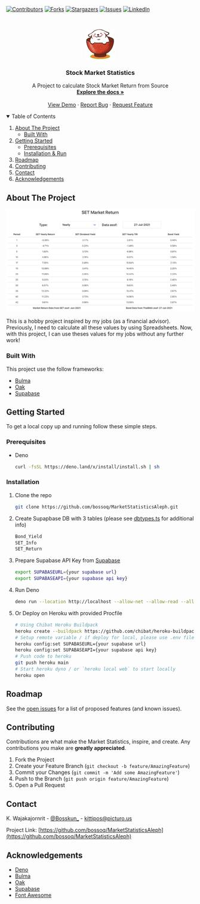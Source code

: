 <!--
*** Thanks for checking out the Best-README-Template. If you have a suggestion
*** that would make this better, please fork the repo and create a pull request
*** or simply open an issue with the tag "enhancement".
*** Thanks again! Now go create something AMAZING! :D
-->

<!-- PROJECT SHIELDS -->
<!--
*** I'm using markdown "reference style" links for readability.
*** Reference links are enclosed in brackets [ ] instead of parentheses ( ).
*** See the bottom of this document for the declaration of the reference variables
*** for contributors-url, forks-url, etc. This is an optional, concise syntax you may use.
*** https://www.markdownguide.org/basic-syntax/#reference-style-links
-->
[![Contributors][contributors-shield]][contributors-url]
[![Forks][forks-shield]][forks-url]
[![Stargazers][stars-shield]][stars-url]
[![Issues][issues-shield]][issues-url]
[![LinkedIn][linkedin-shield]][linkedin-url]

<!-- PROJECT LOGO -->
<br />
<p align="center">
  <a href="https://github.com/bossoq/MarketStatisticsAleph">
    <img src="images/logo.png" alt="Logo" width="80" height="80">
  </a>

  <h3 align="center">Stock Market Statistics</h3>

  <p align="center">
    A Project to calculate Stock Market Return from Source
    <br />
    <a href="https://github.com/bossoq/MarketStatisticsAleph"><strong>Explore the docs »</strong></a>
    <br />
    <br />
    <a href="https://setmarketstatistics.herokuapp.com">View Demo</a>
    ·
    <a href="https://github.com/bossoq/MarketStatisticsAleph/issues">Report Bug</a>
    ·
    <a href="https://github.com/bossoq/MarketStatisticsAleph/issues">Request Feature</a>
  </p>
</p>

<!-- TABLE OF CONTENTS -->
<details open="open">
  <summary>Table of Contents</summary>
  <ol>
    <li>
      <a href="#about-the-project">About The Project</a>
      <ul>
        <li><a href="#built-with">Built With</a></li>
      </ul>
    </li>
    <li>
      <a href="#getting-started">Getting Started</a>
      <ul>
        <li><a href="#prerequisites">Prerequisites</a></li>
        <li><a href="#installation">Installation & Run</a></li>
      </ul>
    </li>
    <li><a href="#roadmap">Roadmap</a></li>
    <li><a href="#contributing">Contributing</a></li>
    <li><a href="#contact">Contact</a></li>
    <li><a href="#acknowledgements">Acknowledgements</a></li>
  </ol>
</details>

<!-- ABOUT THE PROJECT -->
## About The Project

[![Product Name Screen Shot][product-screenshot]](https://setmarketstatistics.herokuapp.com)

This is a hobby project inspired by my jobs (as a financial advisor). Previously, I need to calculate all these values by using Spreadsheets. Now, with this project, I can use theses values for my jobs without any further work!

### Built With

This project use the follow frameworks:

* [Bulma](https://bulma.dev)
* [Oak](https://oakserver.github.io/oak/)
* [Supabase](https://supabase.io)

<!-- GETTING STARTED -->
## Getting Started

To get a local copy up and running follow these simple steps.

### Prerequisites

* Deno

  ```sh
  curl -fsSL https://deno.land/x/install/install.sh | sh
  ```

### Installation

1. Clone the repo

   ```sh
   git clone https://github.com/bossoq/MarketStatisticsAleph.git
   ```

2. Create Supapbase DB with 3 tables (please see [dbtypes.ts](https://github.com/bossoq/MarketStatisticsAleph/blob/main/interfaces/dbtypes.ts) for additional info)

   ```sh
   Bond_Yield
   SET_Info
   SET_Return
   ```

3. Prepare Supabase API Key from [Supabase](https://supabase.io)

   ```sh
   export SUPABASEURL={your supabase url}
   export SUPABASEAPI={your supabase api key}
   ```

4. Run Deno

   ```sh
   deno run --location http://localhost --allow-net --allow-read --allow-env --cached-only index.ts
   ```

5. Or Deploy on Heroku with provided Procfile

   ```sh
   # Using Chibat Heroku Buildpack
   heroku create --buildpack https://github.com/chibat/heroku-buildpack-deno.git
   # Setup remote variable / if deploy for local, please use .env file instead
   heroku config:set SUPABASEURL={your supabase url}
   heroku config:set SUPABASEAPI={your supabase api key}
   # Push code to heroku
   git push heroku main
   # Start heroku dyno / or `heroku local web` to start locally
   heroku open
   ```

<!-- ROADMAP -->
## Roadmap

See the [open issues](https://github.com/bossoq/MarketStatisticsAleph/issues) for a list of proposed features (and known issues).

<!-- CONTRIBUTING -->
## Contributing

Contributions are what make the Market Statistics, inspire, and create. Any contributions you make are **greatly appreciated**.

1. Fork the Project
2. Create your Feature Branch (`git checkout -b feature/AmazingFeature`)
3. Commit your Changes (`git commit -m 'Add some AmazingFeature'`)
4. Push to the Branch (`git push origin feature/AmazingFeature`)
5. Open a Pull Request

<!-- CONTACT -->
## Contact

K. Wajakajornrit - [@Bosskun_](https://twitter.com/Bosskun_) - kittipos@picturo.us

Project Link: [https://github.com/bossoq/MarketStatisticsAleph](https://github.com/bossoq/MarketStatisticsAleph)

<!-- ACKNOWLEDGEMENTS -->
## Acknowledgements

* [Deno](https://deno.land)
* [Bulma](https://bulma.dev)
* [Oak](https://oakserver.github.io/oak/)
* [Supabase](https://supabase.io)
* [Font Awesome](https://fontawesome.com)

<!-- MARKDOWN LINKS & IMAGES -->
<!-- https://www.markdownguide.org/basic-syntax/#reference-style-links -->
[contributors-shield]: https://img.shields.io/github/contributors/bossoq/MarketStatisticsAleph.svg?style=for-the-badge
[contributors-url]: https://github.com/bossoq/MarketStatisticsAleph/graphs/contributors
[forks-shield]: https://img.shields.io/github/forks/bossoq/MarketStatisticsAleph.svg?style=for-the-badge
[forks-url]: https://github.com/bossoq/MarketStatisticsAleph/network/members
[stars-shield]: https://img.shields.io/github/stars/bossoq/MarketStatisticsAleph.svg?style=for-the-badge
[stars-url]: https://github.com/bossoq/MarketStatisticsAleph/stargazers
[issues-shield]: https://img.shields.io/github/issues/bossoq/MarketStatisticsAleph.svg?style=for-the-badge
[issues-url]: https://github.com/bossoq/MarketStatisticsAleph/issues
[linkedin-shield]: https://img.shields.io/badge/-LinkedIn-black.svg?style=for-the-badge&logo=linkedin&colorB=555
[linkedin-url]: https://linkedin.com/in/kittiposw
[product-screenshot]: images/screenshot.jpg